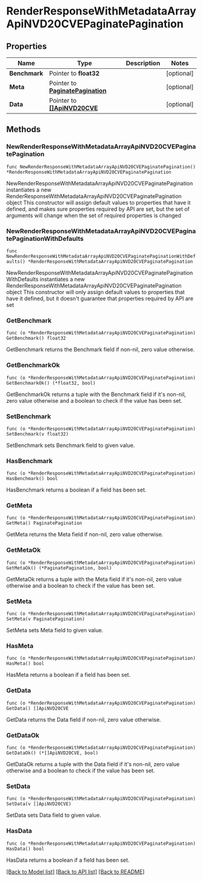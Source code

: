# RenderResponseWithMetadataArrayApiNVD20CVEPaginatePagination

## Properties

Name | Type | Description | Notes
------------ | ------------- | ------------- | -------------
**Benchmark** | Pointer to **float32** |  | [optional] 
**Meta** | Pointer to [**PaginatePagination**](PaginatePagination.md) |  | [optional] 
**Data** | Pointer to [**[]ApiNVD20CVE**](ApiNVD20CVE.md) |  | [optional] 

## Methods

### NewRenderResponseWithMetadataArrayApiNVD20CVEPaginatePagination

`func NewRenderResponseWithMetadataArrayApiNVD20CVEPaginatePagination() *RenderResponseWithMetadataArrayApiNVD20CVEPaginatePagination`

NewRenderResponseWithMetadataArrayApiNVD20CVEPaginatePagination instantiates a new RenderResponseWithMetadataArrayApiNVD20CVEPaginatePagination object
This constructor will assign default values to properties that have it defined,
and makes sure properties required by API are set, but the set of arguments
will change when the set of required properties is changed

### NewRenderResponseWithMetadataArrayApiNVD20CVEPaginatePaginationWithDefaults

`func NewRenderResponseWithMetadataArrayApiNVD20CVEPaginatePaginationWithDefaults() *RenderResponseWithMetadataArrayApiNVD20CVEPaginatePagination`

NewRenderResponseWithMetadataArrayApiNVD20CVEPaginatePaginationWithDefaults instantiates a new RenderResponseWithMetadataArrayApiNVD20CVEPaginatePagination object
This constructor will only assign default values to properties that have it defined,
but it doesn't guarantee that properties required by API are set

### GetBenchmark

`func (o *RenderResponseWithMetadataArrayApiNVD20CVEPaginatePagination) GetBenchmark() float32`

GetBenchmark returns the Benchmark field if non-nil, zero value otherwise.

### GetBenchmarkOk

`func (o *RenderResponseWithMetadataArrayApiNVD20CVEPaginatePagination) GetBenchmarkOk() (*float32, bool)`

GetBenchmarkOk returns a tuple with the Benchmark field if it's non-nil, zero value otherwise
and a boolean to check if the value has been set.

### SetBenchmark

`func (o *RenderResponseWithMetadataArrayApiNVD20CVEPaginatePagination) SetBenchmark(v float32)`

SetBenchmark sets Benchmark field to given value.

### HasBenchmark

`func (o *RenderResponseWithMetadataArrayApiNVD20CVEPaginatePagination) HasBenchmark() bool`

HasBenchmark returns a boolean if a field has been set.

### GetMeta

`func (o *RenderResponseWithMetadataArrayApiNVD20CVEPaginatePagination) GetMeta() PaginatePagination`

GetMeta returns the Meta field if non-nil, zero value otherwise.

### GetMetaOk

`func (o *RenderResponseWithMetadataArrayApiNVD20CVEPaginatePagination) GetMetaOk() (*PaginatePagination, bool)`

GetMetaOk returns a tuple with the Meta field if it's non-nil, zero value otherwise
and a boolean to check if the value has been set.

### SetMeta

`func (o *RenderResponseWithMetadataArrayApiNVD20CVEPaginatePagination) SetMeta(v PaginatePagination)`

SetMeta sets Meta field to given value.

### HasMeta

`func (o *RenderResponseWithMetadataArrayApiNVD20CVEPaginatePagination) HasMeta() bool`

HasMeta returns a boolean if a field has been set.

### GetData

`func (o *RenderResponseWithMetadataArrayApiNVD20CVEPaginatePagination) GetData() []ApiNVD20CVE`

GetData returns the Data field if non-nil, zero value otherwise.

### GetDataOk

`func (o *RenderResponseWithMetadataArrayApiNVD20CVEPaginatePagination) GetDataOk() (*[]ApiNVD20CVE, bool)`

GetDataOk returns a tuple with the Data field if it's non-nil, zero value otherwise
and a boolean to check if the value has been set.

### SetData

`func (o *RenderResponseWithMetadataArrayApiNVD20CVEPaginatePagination) SetData(v []ApiNVD20CVE)`

SetData sets Data field to given value.

### HasData

`func (o *RenderResponseWithMetadataArrayApiNVD20CVEPaginatePagination) HasData() bool`

HasData returns a boolean if a field has been set.


[[Back to Model list]](../README.md#documentation-for-models) [[Back to API list]](../README.md#documentation-for-api-endpoints) [[Back to README]](../README.md)



